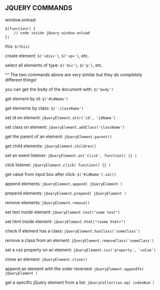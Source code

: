 ## JQUERY COMMANDS

window.onload:
```
$(function() {
	// code inside jQuery window onload
})
```

this: `$(this)`

create element: `$('<div>')`, `$('<p>')`, etc.

select all elements of type: `$('div')`, `$('p')`, etc.

^^ The two commands above are very similar but they do completely different things!

you can get the body of the document with: `$('body')`

get element by id: `$('#idName')`

get elements by class: `$('.className')`

set id on element: `jQueryElement.attr('id', 'idName')`

set class on element: `jQueryElement.addClass('className')`

get the parent of an element: `jQueryElement.parent()`

get child elements: `jQueryElement.children()`

set an event listener: `jQueryElement.on('click', function() {} )`

click listener:
`jQueryElement.click( function() {} )`

get value from input box after click: `$('#idName').val()`

append elements: `jQueryElement.append( jQueryElement )`

prepend elements: `jQueryElement.prepend( jQueryElement )`

remove elements: `jQueryElement.remove()`

set text inside element: `jQueryElement.text("some text")`

set html inside element: `jQueryElement.html("<some html>")`

check if element has a class: `jQueryElement.hasClass('someClass')`

remove a class from an element: `jQueryElement.removeClass('someClass')`

set a css property on an element: `jQueryElement.css('property', 'value')`

clone an element:
`jQueryElement.clone()`

append an element with the order reversed:
`jQueryElement.appendTo( jQueryElement )`

get a specific jQuery element from a list:
`jQueryCollection.eq( indexNum )`
